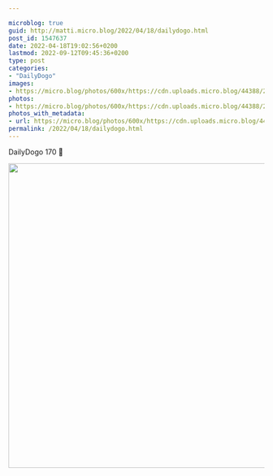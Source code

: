 ```yaml
---

microblog: true
guid: http://matti.micro.blog/2022/04/18/dailydogo.html
post_id: 1547637
date: 2022-04-18T19:02:56+0200
lastmod: 2022-09-12T09:45:36+0200
type: post
categories:
- "DailyDogo"
images:
- https://micro.blog/photos/600x/https://cdn.uploads.micro.blog/44388/2022/267a8c5f19.jpg
photos:
- https://micro.blog/photos/600x/https://cdn.uploads.micro.blog/44388/2022/267a8c5f19.jpg
photos_with_metadata:
- url: https://micro.blog/photos/600x/https://cdn.uploads.micro.blog/44388/2022/267a8c5f19.jpg
permalink: /2022/04/18/dailydogo.html
---
```

DailyDogo 170 🐶

<img src="/media/uploads/2022/267a8c5f19.jpg" width="600" height="600" alt="" />
